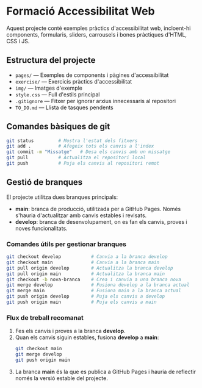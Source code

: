 # Formació Accessibilitat Web

Aquest projecte conté exemples pràctics d'accessibilitat web, incloent-hi components, formularis, sliders, carrousels i bones pràctiques d'HTML, CSS i JS.

## Estructura del projecte

- `pages/` — Exemples de components i pàgines d'accessibilitat
- `exercise/` — Exercicis pràctics d'accessibilitat
- `img/` — Imatges d'exemple
- `style.css` — Full d'estils principal
- `.gitignore` — Fitxer per ignorar arxius innecessaris al repositori
- `TO_DO.md` — Llista de tasques pendents

## Comandes bàsiques de git

```sh
git status         # Mostra l'estat dels fitxers
git add .          # Afegeix tots els canvis a l'index
git commit -m "Missatge"   # Desa els canvis amb un missatge
git pull           # Actualitza el repositori local
git push           # Puja els canvis al repositori remot
```

## Gestió de branques

El projecte utilitza dues branques principals:

- **main**: branca de producció, utilitzada per a GitHub Pages. Només s'hauria d'actualitzar amb canvis estables i revisats.
- **develop**: branca de desenvolupament, on es fan els canvis, proves i noves funcionalitats.

### Comandes útils per gestionar branques

```sh
git checkout develop           # Canvia a la branca develop
git checkout main              # Canvia a la branca main
git pull origin develop        # Actualitza la branca develop
git pull origin main           # Actualitza la branca main
git checkout -b nova-branca    # Crea i canvia a una branca nova
git merge develop              # Fusiona develop a la branca actual
git merge main                 # Fusiona main a la branca actual
git push origin develop        # Puja els canvis a develop
git push origin main           # Puja els canvis a main
```

### Flux de treball recomanat

1. Fes els canvis i proves a la branca **develop**.
2. Quan els canvis siguin estables, fusiona **develop** a **main**:
   ```sh
   git checkout main
   git merge develop
   git push origin main
   ```
3. La branca **main** és la que es publica a GitHub Pages i hauria de reflectir només la versió estable del projecte.
